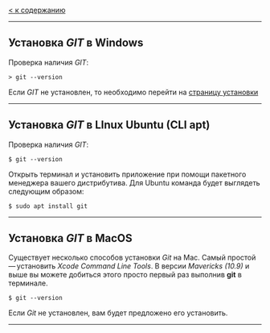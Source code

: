 [< к содержанию](./readme.md)

---
## Установка *GIT* в **Windows**

Проверка наличия *GIT*:

```bash=
> git --version
```
Если *GIT* не установлен, то необходимо перейти на [страницу установки](https://git-scm.com/download/win) 

---
## Установка *GIT* в **LInux Ubuntu (CLI apt)**

Проверка наличия *GIT*:

```bash=
$ git --version
```
Открыть терминал и установить приложение при помощи пакетного менеджера вашего дистрибутива. Для Ubuntu команда будет выглядеть следующим образом:
```bash=
$ sudo apt install git
```
---

## Установка *GIT* в **MacOS**
Существует несколько способов установки *Git* на Mac. Самый простой — установить *Xcode Command Line Tools*. В версии *Mavericks (10.9)* и выше вы можете добиться этого просто первый раз выполнив **git** в терминале.

```bash=
$ git --version
```
Если *Git* не установлен, вам будет предложено его установить.


---

